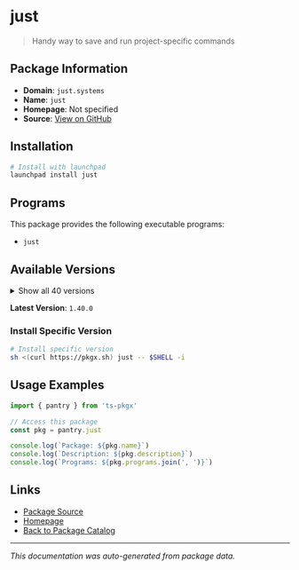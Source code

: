 # just

> Handy way to save and run project-specific commands

## Package Information

- **Domain**: `just.systems`
- **Name**: `just`
- **Homepage**: Not specified
- **Source**: [View on GitHub](https://github.com/pkgxdev/pantry/tree/main/projects/just.systems/package.yml)

## Installation

```bash
# Install with launchpad
launchpad install just
```

## Programs

This package provides the following executable programs:

- `just`

## Available Versions

<details>
<summary>Show all 40 versions</summary>

- `1.40.0`, `1.39.0`, `1.38.0`, `1.37.0`, `1.36.0`
- `1.35.0`, `1.34.0`, `1.33.0`, `1.32.0`, `1.31.0`
- `1.30.1`, `1.30.0`, `1.29.1`, `1.29.0`, `1.28.0`
- `1.27.0`, `1.26.0`, `1.25.2`, `1.25.1`, `1.25.0`
- `1.24.0`, `1.23.0`, `1.22.1`, `1.22.0`, `1.21.0`
- `1.20.0`, `1.19.0`, `1.18.1`, `1.18.0`, `1.17.0`
- `1.16.0`, `1.15.0`, `1.14.0`, `1.13.0`, `1.12.0`
- `1.11.0`, `1.10.0`, `1.9.0`, `1.8.0`, `1.6.0`

</details>

**Latest Version**: `1.40.0`

### Install Specific Version

```bash
# Install specific version
sh <(curl https://pkgx.sh) just -- $SHELL -i
```

## Usage Examples

```typescript
import { pantry } from 'ts-pkgx'

// Access this package
const pkg = pantry.just

console.log(`Package: ${pkg.name}`)
console.log(`Description: ${pkg.description}`)
console.log(`Programs: ${pkg.programs.join(', ')}`)
```

## Links

- [Package Source](https://github.com/pkgxdev/pantry/tree/main/projects/just.systems/package.yml)
- [Homepage](#)
- [Back to Package Catalog](../../package-catalog.md)

---

*This documentation was auto-generated from package data.*
